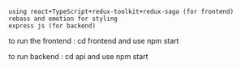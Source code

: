 
    using react+TypeScript+redux-toolkit+redux-saga (for frontend)
    rebass and emotion for styling
    express js (for backend)


 
   to run the frontend : cd frontend and use npm start 

   to run backend : cd api and use npm start  


